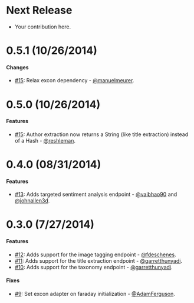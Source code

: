 # Next Release

* Your contribution here.

# 0.5.1 (10/26/2014)

#### Changes

* [#15](https://github.com/technekes/alchemy-api-rb/pull/17): Relax excon dependency - [@manuelmeurer](https://github.com/manuelmeurer).

# 0.5.0 (10/26/2014)

#### Features

* [#15](https://github.com/technekes/alchemy-api-rb/pull/15): Author extraction now returns a String (like title extraction) instead of a Hash - [@reshleman](https://github.com/reshleman).

# 0.4.0 (08/31/2014)

#### Features

* [#13](https://github.com/technekes/alchemy-api-rb/pull/13): Adds targeted sentiment analysis endpoint - [@vaibhao90](https://github.com/vaibhao90) and [@johnallen3d](https://github.com/johnallen3d).

# 0.3.0 (7/27/2014)

#### Features

* [#12](https://github.com/technekes/alchemy-api-rb/pull/12): Adds support for the image tagging endpoint - [@fdeschenes](https://github.com/fdeschenes).
* [#11](https://github.com/technekes/alchemy-api-rb/pull/11): Adds support for the title extraction endpoint - [@garretthunyadi](https://github.com/garretthunyadi).
* [#10](https://github.com/technekes/alchemy-api-rb/pull/10): Adds support for the taxonomy endpoint - [@garretthunyadi](https://github.com/garretthunyadi).

#### Fixes

* [#9](https://github.com/technekes/alchemy-api-rb/pull/9): Set excon adapter on faraday initialization - [@AdamFerguson](https://github.com/AdamFerguson).

